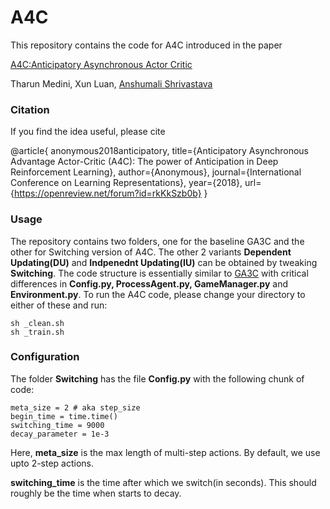 # A4C

This repository contains the code for A4C introduced in the paper

[A4C:Anticipatory Asynchronous Actor Critic](https://openreview.net/pdf?id=rkKkSzb0b)

Tharun Medini, Xun Luan, [Anshumali Shrivastava](https://www.cs.rice.edu/~as143/)

### Citation

If you find the idea useful, please cite

@article{
  anonymous2018anticipatory,
  title={Anticipatory Asynchronous Advantage Actor-Critic (A4C): The power of Anticipation in Deep Reinforcement Learning},
  author={Anonymous},
  journal={International Conference on Learning Representations},
  year={2018},
  url={https://openreview.net/forum?id=rkKkSzb0b}
}

### Usage

The repository contains two folders, one for the  baseline GA3C and the other for Switching version of A4C. The other 2 variants **Dependent Updating(DU)** and **Indpenednt Updating(IU)** can be obtained by tweaking **Switching**. The code structure is essentially similar to [GA3C](https://github.com/NVlabs/GA3C) with critical differences in **Config.py, ProcessAgent.py, GameManager.py** and **Environment.py**. To run the A4C code, please change
your directory to either of these and run:

```
sh _clean.sh
sh _train.sh
```

### Configuration

The folder **Switching** has the file **Config.py** with the following chunk of code:

```
meta_size = 2 # aka step_size
begin_time = time.time()
switching_time = 9000 
decay_parameter = 1e-3
```

Here, **meta_size** is the max length of multi-step actions. By default, we use upto 2-step actions.

**switching_time** is the time after which we switch(in seconds). This should roughly be the time when starts to decay. 
